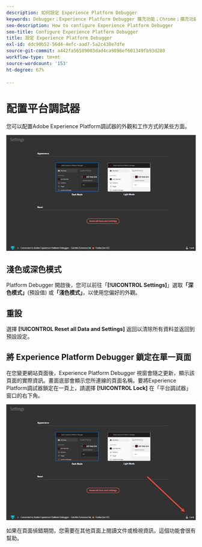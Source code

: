 ```yaml
---
description: 如何設定 Experience Platform Debugger
keywords: Debugger；Experience Platform Debugger 擴充功能；Chrome；擴充功能；設定
seo-description: How to configure Experience Platform Debugger
seo-title: Configure Experience Platform Debugger
title: 設定 Experience Platform Debugger
exl-id: ddc90b52-56d4-4efc-aad7-5a2c430e7dfe
source-git-commit: a442fa56589003dad4ca9896ef601349fb93d280
workflow-type: tm+mt
source-wordcount: '153'
ht-degree: 67%

---
```


# 配置平台調試器

您可以配置Adobe Experience Platform調試器的外觀和工作方式的某些方面。

![](assets/settings.jpg)

## 淺色或深色模式

 Platform Debugger 開啟後，您可以前往「**[!UICONTROL Settings]**」選取&#x200B;**「深色模式」**(預設值) 或&#x200B;**「淺色模式」**，以使用您偏好的外觀。

## 重設

選擇 **[!UICONTROL Reset all Data and Settings]** 返回以清除所有資料並返回到預設設定。

## 將 Experience Platform Debugger 鎖定在單一頁面

在您變更網站頁面後，Experience Platform Debugger 視窗會隨之更新，顯示該頁面的實際資訊。畫面底部會顯示您所連線的頁面名稱。要將Experience Platform調試器鎖定在一頁上，請選擇 **[!UICONTROL Lock]** 在「平台調試器」窗口的右下角。

![](assets/lock.jpg)

如果在頁面偵錯期間，您需要在其他頁面上閱讀文件或檢視資訊，這個功能會很有幫助。
